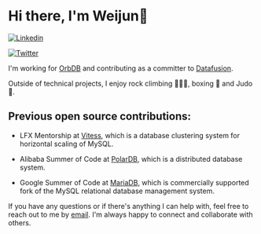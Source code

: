 # Hi there, I'm Weijun👋


<p align="left">
<!-- <a href="https://www.douban.com/people/ixxchan"><img src="https://img.shields.io/badge/@ixxchan-007722?style=flat&logo=Douban&logoColor=white" alt="Douban" /></a>  -->
<a href="https://www.linkedin.com/in/weijunhuang/?locale=en_US"><img src="https://img.shields.io/badge/@weijun-0073b1?style=flat&logo=LinkedIn&logoColor=white" alt="Linkedin" /></a> 






<a href="https://twitter.com/huangweijun1001"><img src="https://img.shields.io/badge/@huangweijun1001-1DA1F2?style=flat&logo=Twitter&logoColor=white" alt="Twitter"/></a>








</p>

I'm working for [OrbDB](https://orbdb.github.io/) and contributing as a committer to [Datafusion](https://github.com/apache/datafusion).







Outside of technical projects, I enjoy rock climbing 🧗🏻‍♀️, boxing 🥊 and Judo 🥋.

## Previous open source contributions:
- LFX Mentorship at [Vitess](https://github.com/vitessio/vitess), which is a database clustering system for horizontal scaling of MySQL.



- Alibaba Summer of Code at [PolarDB](https://github.com/ApsaraDB/PolarDB-for-PostgreSQL), which is a distributed database system.




- Google Summer of Code at [MariaDB](https://github.com/MariaDB/server), which is commercially supported fork of the MySQL relational database management system.

If you have any questions or if there's anything I can help with, feel free to reach out to me by [email](mailto:huangweijun1001@gmail.com). I'm always happy to connect and collaborate with others.





<!--
**Weijun-H/Weijun-H** is a ✨ _special_ ✨ repository because its `README.md` (this file) appears on your GitHub profile.


Here are some ideas to get you started:

- 🔭 I’m currently working on ...

- 🌱 I’m currently learning ...

- 👯 I’m looking to collaborate on ...

- 🤔 I’m looking for help with ...
- 💬 Ask me about ...
- 📫 How to reach me: ...
- 😄 Pronouns: ...
- ⚡ Fun fact: ...
-->





